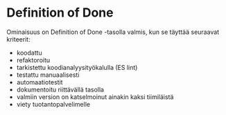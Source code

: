 # Definition of Done
Ominaisuus on Definition of Done -tasolla valmis, kun se täyttää seuraavat kriteerit:

* koodattu
* refaktoroitu
* tarkistettu koodianalyysityökalulla (ES lint)
* testattu manuaalisesti
* automaatiotestit
* dokumentoitu riittävällä tasolla
* valmiin version on katselmoinut ainakin kaksi tiimiläistä
* viety tuotantopalvelimelle
